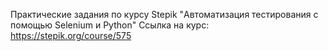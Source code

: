 
Практические задания по курсу Stepik "Автоматизация тестирования с помощью Selenium и Python"
Ссылка на курс: https://stepik.org/course/575
